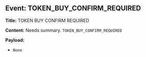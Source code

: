## Event: TOKEN_BUY_CONFIRM_REQUIRED

**Title:** TOKEN BUY CONFIRM REQUIRED

**Content:**
Needs summary.
`TOKEN_BUY_CONFIRM_REQUIRED`

**Payload:**
- `None`